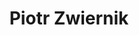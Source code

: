 ---
# ——————————————————————————————————————————
#  Piotr Zwiernik · author profile
#  (replace the whole file with this block)
# ——————————————————————————————————————————

# Display name
title: "Piotr Zwiernik"

# Full name (for SEO)
first_name: "Piotr"
last_name:  "Zwiernik"

# Primary user of the site?
superuser: true

# Current role / position
role: "Serra Húnter Professor"

# Organizations / affiliations
organizations:
  - name: "Dept. of Economics & Business, Universitat Pompeu Fabra"
    url:  "https://www.upf.edu/web/econ"
  - name: "Barcelona School of Economics (Associate Research Professor)"
    url:  "https://bse.eu"

# Short bio (shown at the end of posts)
bio: >
  I work on graphical models, covariance estimation, high-dimensional and
  tensor-valued data, as well as geometric methods in modern statistics and
  deep learning.

# Research interests (bullet list)
interests:
  - Graphical models & covariance estimation
  - High-dimensional statistics
  - Tensors & multilinear algebra
  - Convex/geometry-based methods in ML

# Education
education:
  courses:
    - course: "PhD in Statistics"
      institution: "University of Warwick"
      year: 2011
    - course: "MSc in Mathematics"
      institution: "University of Warsaw"
      year: 2006
    - course: "MSc in Economics"
      institution: "Warsaw School of Economics"
      year: 2003

# Social & academic networking
social:
  - icon: envelope
    icon_pack: fas
    link: "mailto:piotr.zwiernik@upf.edu"
  - icon: google-scholar
    icon_pack: ai
    link: "https://scholar.google.com/citations?user=sIwtMXoAAAAJ"
  - icon: github
    icon_pack: fab
    link: "https://github.com/pzwiernik"

# Gravatar e-mail (leave blank to disable)
email: ""

# Highlight the author in lists?
highlight_name: false

# Group memberships (People widget)
user_groups:
  - "Principal Investigators"

# Editorial roles
editorial_roles:
  - "Associate Editor, *Journal of the Royal Statistical Society: Series B* (2023 – )"
  - "Associate Editor, *Biometrika* (2018 – )"
  - "Associate Editor, *Scandinavian Journal of Statistics* (2016 – )"
  - "Editorial Board, *Algebraic Statistics* (2014 – )"
---